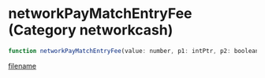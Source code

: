 # networkPayMatchEntryFee (Category networkcash)

```js
function networkPayMatchEntryFee(value: number, p1: intPtr, p2: boolean, p3: boolean): Array
```

[filename](networkPayMatchEntryFee_m.md ':include')